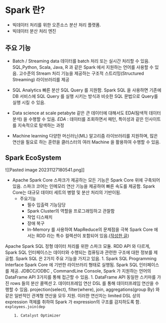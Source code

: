 # Spark 란?

* 빅데이터 처리를 위한 오픈소스 분산 처리 플랫폼.
* 빅데이터 분산 처리 엔진

## 주요 기능
* Batch / Streaming data
	데이터를 batch 처리 또는 실시간 처리할 수 있음.
	SQL,Python, Scala, Java, R 과 같은 Spark 에서 지원하는 언어를 사용할 수 있음.
	고수준의 Stream 처리 기능을 제공하는 구조적 스트리밍(Structured Streaming) 라이브러리를 제공

* SQL Analytics
	빠른 분산 SQL Query 를 지원함.
		Spark SQL 을 사용하면 기존에 DB 서비스에 SQL Query 를 실행 시키는 방식과 비슷한 SQL 문법으로 Query를 실행 시킬 수 있음.

* Data science at scale
	petabyte 같은 큰 데이터에 대해서도 EDA(탐색적 데이터 분석) 을 수행할 수 있음.
		_EDA_ : 데이터를 조회하면서 패턴, 특이성과 같은 인사이트를 지속적으로 탐색하는 과정

* Machine learning
	다양한 머신러닌(ML) 알고리즘 라이브러리를 지원하며, 많은 연산을 필요로 하는 훈련을 클러스터의 여러 Machine 을 활용하여 수행할 수 있음.

## Spark EcoSystem
![[Pasted image 20231127180541.png]]

* Apache Spark Core
	스파크가 제공하는 모든 기능은 Spark Core 위에 구축되어 있음.
	스파크 코어는 인메모리 연산 기능을 제공하여 빠른 속도를 제공함.
	Spark Core는 대규모 데이터 세트의 병렬 및 분산 처리의 기반이됨.
	* 주요기능 
		* 필수 입출력 기능담당
		* Spark Cluster의 역할을 프로그래밍하고 관찰함
		* 작업 디스패치
		* 장애 복구
		* In-Memory 를 사용하여 MapReduce의 문제점을 극복
	Spark Core 에서는 RDD 라는 특수 컬렉션이 포함되어 있음.([작성한 글](obsidian://open?vault=TIL_yeonsang&file=TIL%2FSpark%2FRDD))

Apache Spark SQL
	정형 데이터 처리를 위한 스파크 모듈. RDD API 와 다르게, Spark SQL 인터페이스는 데이터와 수행되는 컴퓨팅과 관련한 구조에 대한 정보를 제공함.
	Spark SQL 은 2가지 주요 기능을 가지고 있음.
		1. Spark SQL Programming Interface
			Spark Core 에 기반한 라이브러리 형태로 실행됨. Spark SQL 인터페이스를 제공.
			JDBCC/ODBC , CommandLine Console, Spark 가 지원하는 언어의 DataFrame API 3가지를 통해 접근할 수 있음.
				1. DataFrame API
					동일한 스키마를 가진 rows 들의 분산 콜렉션
				2. 데이터프레임 연산
					DSL 를 통해 데이터프레임 연산을 수행할 수 있음.
					projection(select), filter(where), join, aggregations(group By) 와 같은 일반적인 관계형 연산을 모두 지원.
					이러한 연산자는 limited DSL 상의 expression 객체를 취하여 Spark 가 expression의 구조를 감지하도록 함.
					`exployees.join(dep`
					
		1. Catalyst Optimizer
		







